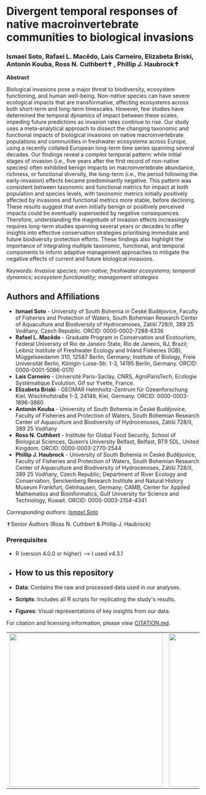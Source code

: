 # Divergent temporal responses of native macroinvertebrate communities to biological invasions
### Ismael Soto, Rafael L. Macêdo, Lais Carneiro, Elizabeta Briski, Antonín Kouba,  Ross N. Cuthbert✝ , Phillip J. Haubrock✝

**Abstract** 	 	

Biological invasions pose a major threat to biodiversity, ecosystem functioning, and human well-being. Non-native species can have severe ecological impacts that are transformative, affecting ecosystems across both short-term and long-term timescales. However, few studies have determined the temporal dynamics of impact between these scales, impeding future predictions as invasion rates continue to rise. Our study uses a meta-analytical approach to dissect the changing taxonomic and functional impacts of biological invasions on native macroinvertebrate populations and communities in freshwater ecosystems across Europe, using a recently collated European long-term time series spanning several decades. Our findings reveal a complex temporal pattern: while initial stages of invasion (i.e., five years after the first record of non-native species) often exhibited benign impacts on macroinvertebrate abundance, richness, or functional diversity, the long-term (i.e., the period following the early-invasion) effects became predominantly negative. This pattern was consistent between taxonomic and functional metrics for impact at both population and species levels, with taxonomic metrics initially positively affected by invasions and functional metrics more stable, before declining.  These results suggest that even initially benign or positively perceived impacts could be eventually superseded by negative consequences. Therefore, understanding the magnitude of invasion effects increasingly requires long-term studies spanning several years or decades to offer insights into effective conservation strategies prioritising immediate and future biodiversity protection efforts. These findings also highlight the importance of integrating multiple taxonomic, functional, and temporal components to inform adaptive management approaches to mitigate the negative effects of current and future biological invasions.

*Keywords: Invasive species; non-native; freshwater ecosystems; temporal dynamics; ecosystem functionality; management strategies*

## Authors and Affiliations

- **Ismael Soto** - University of South Bohemia in České Budějovice, Faculty of Fisheries and Protection of Waters, South Bohemian Research Center of Aquaculture and Biodiversity of Hydrocenoses, Zátiší 728/II, 389 25 Vodňany, Czech Republic. ORCID: 0000-0002-7288-6336
- **Rafael L. Macêdo** - Graduate Program in Conservation and Ecotourism, Federal University of Rio de Janeiro State, Rio de Janeiro, RJ, Brazil; Leibniz Institute of Freshwater Ecology and Inland Fisheries (IGB), Müggelseedamm 310, 12587 Berlin, Germany; Institute of Biology, Freie Universität Berlin, Königin-Luise-Str. 1-3, 14195 Berlin, Germany. ORCID: 0000-0001-5086-0170
- **Lais Carneiro** - Université Paris-Saclay, CNRS, AgroParisTech, Ecologie Systématique Evolution, Gif sur Yvette, France.
- **Elizabeta Briski** - GEOMAR Helmholtz-Zentrum für Ozeanforschung Kiel, Wischhofstraße 1-3, 24148, Kiel, Germany. ORCID: 0000-0003-1896-3860
- **Antonín Kouba** - University of South Bohemia in České Budějovice, Faculty of Fisheries and Protection of Waters, South Bohemian Research Center of Aquaculture and Biodiversity of Hydrocenoses, Zátiší 728/II, 389 25 Vodňany
- **Ross N. Cuthbert** - Institute for Global Food Security, School of Biological Sciences, Queen’s University Belfast, Belfast, BT9 5DL, United Kingdom. ORCID: 0000-0003-2770-2544
- **Phillip J. Haubrock** - University of South Bohemia in České Budějovice, Faculty of Fisheries and Protection of Waters, South Bohemian Research Center of Aquaculture and Biodiversity of Hydrocenoses, Zátiší 728/II, 389 25 Vodňany, Czech Republic; Department of River Ecology and Conservation, Senckenberg Research Institute and Natural History Museum Frankfurt, Gelnhausen, Germany; CAMB, Center for Applied Mathematics and Bioinformatics, Gulf University for Science and Technology, Kuwait. ORCID: 0000-0003-2154-4341

*Corresponding authors: [Ismael Soto](mailto:isma-sa@hotmail.com)*

✝Senior Authors (Ross N. Cuthbert & Phillip J. Haubrock)

### Prerequisites

- R (version 4.0.0 or higher) --> I used v4.3.1

- ## How to us this repository
- **Data**: Contains the raw and processed data used in our analyses.
- **Scripts**: Includes all R scripts for replicating the study's results.
- **Figures**: Visual representations of key insights from our data.

For citation and licensing information, please view [CITATION.md](CITATION.md).

<table>
  <tr>
    <td>
      <img src="Figure/Figure1a.svg" width="400">
    </td>
    <td>
      <img src="Figure/New_Figure2.svg" width="400">
    </td>
  </tr>
</table>

